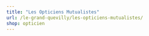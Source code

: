 ```yaml
---
title: "Les Opticiens Mutualistes"
url: /le-grand-quevilly/les-opticiens-mutualistes/
shop: opticien
---
```

